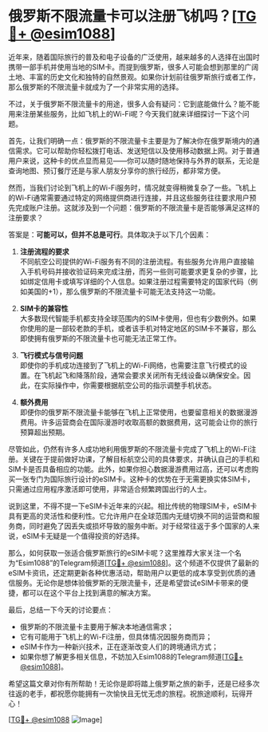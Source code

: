 # 俄罗斯不限流量卡可以注册飞机吗？[[TG💪+ @esim1088](https://t.me/s/esim1088)]

近年来，随着国际旅行的普及和电子设备的广泛使用，越来越多的人选择在出国时携带一部手机并使用当地的SIM卡。而提到俄罗斯，很多人可能会想到那里的广阔土地、丰富的历史文化和独特的自然景观。如果你计划前往俄罗斯旅行或者工作，那么俄罗斯的不限流量卡就成为了一个非常实用的选择。

不过，关于俄罗斯不限流量卡的用途，很多人会有疑问：它到底能做什么？能不能用来注册某些服务，比如飞机上的Wi-Fi呢？今天我们就来详细探讨一下这个问题。

首先，让我们明确一点：俄罗斯的不限流量卡主要是为了解决你在俄罗斯境内的通信需求。它可以帮助你轻松拨打电话、发送短信以及使用移动数据上网。对于普通用户来说，这种卡的优点显而易见——你可以随时随地保持与外界的联系，无论是查询地图、预订餐厅还是与家人朋友分享你的旅行经历，都非常方便。

然而，当我们讨论到飞机上的Wi-Fi服务时，情况就变得稍微复杂了一些。飞机上的Wi-Fi通常需要通过特定的网络提供商进行连接，并且这些服务往往要求用户预先完成账户注册。这就涉及到一个问题：俄罗斯的不限流量卡是否能够满足这样的注册要求？

答案是：**可能可以，但并不总是可行**。具体取决于以下几个因素：

1. **注册流程的要求**  
   不同航空公司提供的Wi-Fi服务有不同的注册流程。有些服务允许用户直接输入手机号码并接收验证码来完成注册，而另一些则可能要求更复杂的步骤，比如绑定信用卡或填写详细的个人信息。如果注册过程需要特定的国家代码（例如美国的+1），那么俄罗斯的不限流量卡可能无法支持这一功能。

2. **SIM卡的兼容性**  
   大多数现代智能手机都支持全球范围内的SIM卡使用，但也有少数例外。如果你使用的是一部较老款的手机，或者该手机对特定地区的SIM卡不兼容，那么即使拥有俄罗斯的不限流量卡也可能无法正常工作。

3. **飞行模式与信号问题**  
   即使你的手机成功连接到了飞机上的Wi-Fi网络，也需要注意飞行模式的设置。在飞机起飞和降落阶段，通常会要求关闭所有无线设备以确保安全。因此，在实际操作中，你需要根据航空公司的指示调整手机状态。

4. **额外费用**  
   即便你的俄罗斯不限流量卡能够在飞机上正常使用，也要留意相关的数据漫游费用。许多运营商会在国际漫游时收取高额的数据费用，这可能会让你的旅行预算超出预期。

尽管如此，仍然有许多人成功地利用俄罗斯的不限流量卡完成了飞机上的Wi-Fi注册。关键在于提前做好功课，了解目标航空公司的具体要求，并确认自己的手机和SIM卡是否具备相应的功能。此外，如果你担心数据漫游费用过高，还可以考虑购买一张专门为国际旅行设计的eSIM卡。这种卡的优势在于无需更换实体SIM卡，只需通过应用程序激活即可使用，非常适合频繁跨国出行的人士。

说到这里，不得不提一下eSIM卡近年来的兴起。相比传统的物理SIM卡，eSIM卡具有更高的灵活性和便利性。它允许用户在全球范围内无缝切换不同的运营商和服务商，同时避免了因丢失或损坏导致的服务中断。对于经常往返于多个国家的人来说，eSIM卡无疑是一个值得投资的好选择。

那么，如何获取一张适合俄罗斯旅行的eSIM卡呢？这里推荐大家关注一个名为“Esim1088”的Telegram频道[[TG💪+ @esim1088](https://t.me/s/esim1088)]。这个频道不仅提供了最新的eSIM卡资讯，还定期更新各种优惠活动，帮助用户以更低的成本享受到优质的通信服务。无论你是想体验俄罗斯的无限流量卡，还是希望尝试eSIM卡带来的便捷，都可以在这个平台上找到满意的解决方案。

最后，总结一下今天的讨论要点：
- 俄罗斯的不限流量卡主要用于解决本地通信需求；
- 它有可能用于飞机上的Wi-Fi注册，但具体情况因服务商而异；
- eSIM卡作为一种新兴技术，正在逐渐改变人们的跨境通讯方式；
- 如果你想了解更多相关信息，不妨加入Esim1088的Telegram频道[[TG💪+ @esim1088](https://t.me/s/esim1088)]。

希望这篇文章对你有所帮助！无论你是即将踏上俄罗斯之旅的新手，还是已经多次往返的老手，都祝愿你能拥有一次愉快且无忧无虑的旅程。祝旅途顺利，玩得开心！

[[TG💪+ @esim1088](https://t.me/s/esim1088) ![Image](https://i.postimg.cc/4NQfJmqS/Snipaste-2025-05-13-00-14-12.png)]